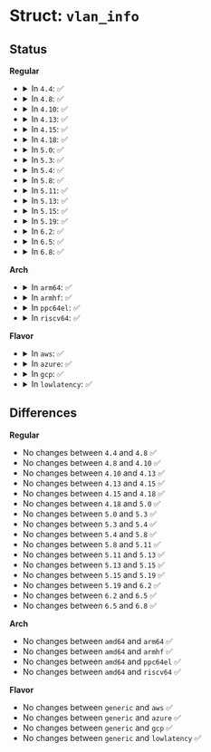 # Struct: <code>vlan_info</code>

## Status
<b>Regular</b>
<ul>
<li>
<details>
<summary>In <code>4.4</code>: ✅</summary>

```c
struct vlan_info {
    struct net_device *real_dev;
    struct vlan_group grp;
    struct list_head vid_list;
    unsigned int nr_vids;
    struct callback_head rcu;
};
```
</details>
</li>
<li>
<details>
<summary>In <code>4.8</code>: ✅</summary>

```c
struct vlan_info {
    struct net_device *real_dev;
    struct vlan_group grp;
    struct list_head vid_list;
    unsigned int nr_vids;
    struct callback_head rcu;
};
```
</details>
</li>
<li>
<details>
<summary>In <code>4.10</code>: ✅</summary>

```c
struct vlan_info {
    struct net_device *real_dev;
    struct vlan_group grp;
    struct list_head vid_list;
    unsigned int nr_vids;
    struct callback_head rcu;
};
```
</details>
</li>
<li>
<details>
<summary>In <code>4.13</code>: ✅</summary>

```c
struct vlan_info {
    struct net_device *real_dev;
    struct vlan_group grp;
    struct list_head vid_list;
    unsigned int nr_vids;
    struct callback_head rcu;
};
```
</details>
</li>
<li>
<details>
<summary>In <code>4.15</code>: ✅</summary>

```c
struct vlan_info {
    struct net_device *real_dev;
    struct vlan_group grp;
    struct list_head vid_list;
    unsigned int nr_vids;
    struct callback_head rcu;
};
```
</details>
</li>
<li>
<details>
<summary>In <code>4.18</code>: ✅</summary>

```c
struct vlan_info {
    struct net_device *real_dev;
    struct vlan_group grp;
    struct list_head vid_list;
    unsigned int nr_vids;
    struct callback_head rcu;
};
```
</details>
</li>
<li>
<details>
<summary>In <code>5.0</code>: ✅</summary>

```c
struct vlan_info {
    struct net_device *real_dev;
    struct vlan_group grp;
    struct list_head vid_list;
    unsigned int nr_vids;
    struct callback_head rcu;
};
```
</details>
</li>
<li>
<details>
<summary>In <code>5.3</code>: ✅</summary>

```c
struct vlan_info {
    struct net_device *real_dev;
    struct vlan_group grp;
    struct list_head vid_list;
    unsigned int nr_vids;
    struct callback_head rcu;
};
```
</details>
</li>
<li>
<details>
<summary>In <code>5.4</code>: ✅</summary>

```c
struct vlan_info {
    struct net_device *real_dev;
    struct vlan_group grp;
    struct list_head vid_list;
    unsigned int nr_vids;
    struct callback_head rcu;
};
```
</details>
</li>
<li>
<details>
<summary>In <code>5.8</code>: ✅</summary>

```c
struct vlan_info {
    struct net_device *real_dev;
    struct vlan_group grp;
    struct list_head vid_list;
    unsigned int nr_vids;
    struct callback_head rcu;
};
```
</details>
</li>
<li>
<details>
<summary>In <code>5.11</code>: ✅</summary>

```c
struct vlan_info {
    struct net_device *real_dev;
    struct vlan_group grp;
    struct list_head vid_list;
    unsigned int nr_vids;
    struct callback_head rcu;
};
```
</details>
</li>
<li>
<details>
<summary>In <code>5.13</code>: ✅</summary>

```c
struct vlan_info {
    struct net_device *real_dev;
    struct vlan_group grp;
    struct list_head vid_list;
    unsigned int nr_vids;
    struct callback_head rcu;
};
```
</details>
</li>
<li>
<details>
<summary>In <code>5.15</code>: ✅</summary>

```c
struct vlan_info {
    struct net_device *real_dev;
    struct vlan_group grp;
    struct list_head vid_list;
    unsigned int nr_vids;
    struct callback_head rcu;
};
```
</details>
</li>
<li>
<details>
<summary>In <code>5.19</code>: ✅</summary>

```c
struct vlan_info {
    struct net_device *real_dev;
    struct vlan_group grp;
    struct list_head vid_list;
    unsigned int nr_vids;
    struct callback_head rcu;
};
```
</details>
</li>
<li>
<details>
<summary>In <code>6.2</code>: ✅</summary>

```c
struct vlan_info {
    struct net_device *real_dev;
    struct vlan_group grp;
    struct list_head vid_list;
    unsigned int nr_vids;
    struct callback_head rcu;
};
```
</details>
</li>
<li>
<details>
<summary>In <code>6.5</code>: ✅</summary>

```c
struct vlan_info {
    struct net_device *real_dev;
    struct vlan_group grp;
    struct list_head vid_list;
    unsigned int nr_vids;
    struct callback_head rcu;
};
```
</details>
</li>
<li>
<details>
<summary>In <code>6.8</code>: ✅</summary>

```c
struct vlan_info {
    struct net_device *real_dev;
    struct vlan_group grp;
    struct list_head vid_list;
    unsigned int nr_vids;
    struct callback_head rcu;
};
```
</details>
</li>
</ul>
<b>Arch</b>
<ul>
<li>
<details>
<summary>In <code>arm64</code>: ✅</summary>

```c
struct vlan_info {
    struct net_device *real_dev;
    struct vlan_group grp;
    struct list_head vid_list;
    unsigned int nr_vids;
    struct callback_head rcu;
};
```
</details>
</li>
<li>
<details>
<summary>In <code>armhf</code>: ✅</summary>

```c
struct vlan_info {
    struct net_device *real_dev;
    struct vlan_group grp;
    struct list_head vid_list;
    unsigned int nr_vids;
    struct callback_head rcu;
};
```
</details>
</li>
<li>
<details>
<summary>In <code>ppc64el</code>: ✅</summary>

```c
struct vlan_info {
    struct net_device *real_dev;
    struct vlan_group grp;
    struct list_head vid_list;
    unsigned int nr_vids;
    struct callback_head rcu;
};
```
</details>
</li>
<li>
<details>
<summary>In <code>riscv64</code>: ✅</summary>

```c
struct vlan_info {
    struct net_device *real_dev;
    struct vlan_group grp;
    struct list_head vid_list;
    unsigned int nr_vids;
    struct callback_head rcu;
};
```
</details>
</li>
</ul>
<b>Flavor</b>
<ul>
<li>
<details>
<summary>In <code>aws</code>: ✅</summary>

```c
struct vlan_info {
    struct net_device *real_dev;
    struct vlan_group grp;
    struct list_head vid_list;
    unsigned int nr_vids;
    struct callback_head rcu;
};
```
</details>
</li>
<li>
<details>
<summary>In <code>azure</code>: ✅</summary>

```c
struct vlan_info {
    struct net_device *real_dev;
    struct vlan_group grp;
    struct list_head vid_list;
    unsigned int nr_vids;
    struct callback_head rcu;
};
```
</details>
</li>
<li>
<details>
<summary>In <code>gcp</code>: ✅</summary>

```c
struct vlan_info {
    struct net_device *real_dev;
    struct vlan_group grp;
    struct list_head vid_list;
    unsigned int nr_vids;
    struct callback_head rcu;
};
```
</details>
</li>
<li>
<details>
<summary>In <code>lowlatency</code>: ✅</summary>

```c
struct vlan_info {
    struct net_device *real_dev;
    struct vlan_group grp;
    struct list_head vid_list;
    unsigned int nr_vids;
    struct callback_head rcu;
};
```
</details>
</li>
</ul>

## Differences
<b>Regular</b>
<ul>
<li>
No changes between <code>4.4</code> and <code>4.8</code> ✅
</li>
<li>
No changes between <code>4.8</code> and <code>4.10</code> ✅
</li>
<li>
No changes between <code>4.10</code> and <code>4.13</code> ✅
</li>
<li>
No changes between <code>4.13</code> and <code>4.15</code> ✅
</li>
<li>
No changes between <code>4.15</code> and <code>4.18</code> ✅
</li>
<li>
No changes between <code>4.18</code> and <code>5.0</code> ✅
</li>
<li>
No changes between <code>5.0</code> and <code>5.3</code> ✅
</li>
<li>
No changes between <code>5.3</code> and <code>5.4</code> ✅
</li>
<li>
No changes between <code>5.4</code> and <code>5.8</code> ✅
</li>
<li>
No changes between <code>5.8</code> and <code>5.11</code> ✅
</li>
<li>
No changes between <code>5.11</code> and <code>5.13</code> ✅
</li>
<li>
No changes between <code>5.13</code> and <code>5.15</code> ✅
</li>
<li>
No changes between <code>5.15</code> and <code>5.19</code> ✅
</li>
<li>
No changes between <code>5.19</code> and <code>6.2</code> ✅
</li>
<li>
No changes between <code>6.2</code> and <code>6.5</code> ✅
</li>
<li>
No changes between <code>6.5</code> and <code>6.8</code> ✅
</li>
</ul>
<b>Arch</b>
<ul>
<li>
No changes between <code>amd64</code> and <code>arm64</code> ✅
</li>
<li>
No changes between <code>amd64</code> and <code>armhf</code> ✅
</li>
<li>
No changes between <code>amd64</code> and <code>ppc64el</code> ✅
</li>
<li>
No changes between <code>amd64</code> and <code>riscv64</code> ✅
</li>
</ul>
<b>Flavor</b>
<ul>
<li>
No changes between <code>generic</code> and <code>aws</code> ✅
</li>
<li>
No changes between <code>generic</code> and <code>azure</code> ✅
</li>
<li>
No changes between <code>generic</code> and <code>gcp</code> ✅
</li>
<li>
No changes between <code>generic</code> and <code>lowlatency</code> ✅
</li>
</ul>
